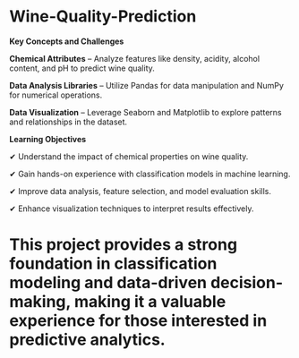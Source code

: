 # Wine-Quality-Prediction

**Key Concepts and Challenges**

**Chemical Attributes** – Analyze features like density, acidity, alcohol content, and pH to predict wine quality.

**Data Analysis Libraries** – Utilize Pandas for data manipulation and NumPy for numerical operations.

**Data Visualization** – Leverage Seaborn and Matplotlib to explore patterns and relationships in the dataset.

**Learning Objectives**
  
   ✔ Understand the impact of chemical properties on wine quality.

   ✔ Gain hands-on experience with classification models in machine learning.
 
   ✔ Improve data analysis, feature selection, and model evaluation skills.
   
   ✔ Enhance visualization techniques to interpret results effectively.

# This project provides a strong foundation in classification modeling and data-driven decision-making, making it a valuable experience for those interested in predictive analytics.

